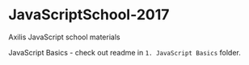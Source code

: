 # JavaScriptSchool-2017
Axilis JavaScript school materials

JavaScript Basics - check out readme in `1. JavaScript Basics` folder.
